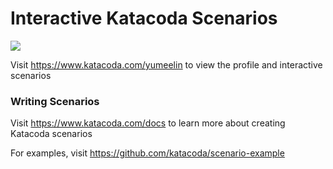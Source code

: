 # Interactive Katacoda Scenarios

[![](http://shields.katacoda.com/katacoda/yumeelin/count.svg)](https://www.katacoda.com/yumeelin "Get your profile on Katacoda.com")

Visit https://www.katacoda.com/yumeelin to view the profile and interactive scenarios

### Writing Scenarios
Visit https://www.katacoda.com/docs to learn more about creating Katacoda scenarios

For examples, visit https://github.com/katacoda/scenario-example
